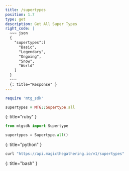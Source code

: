 ```yaml
---
title: /supertypes
position: 1.7
type: get
description: Get All Super Types
right_code: |
  ~~~ json
  {  
    "supertypes":[  
      "Basic",
      "Legendary",
      "Ongoing",
      "Snow",
      "World"
    ]
  }
  ~~~
  {: title="Response" }
---
```


~~~ ruby
require 'mtg_sdk'

supertypes = MTG::Supertype.all
~~~
{: title="ruby" }

~~~ python
from mtgsdk import Supertype

supertypes = Supertype.all()
~~~
{: title="python" }

~~~ bash
curl "https://api.magicthegathering.io/v1/supertypes"
~~~
{: title="bash" }



